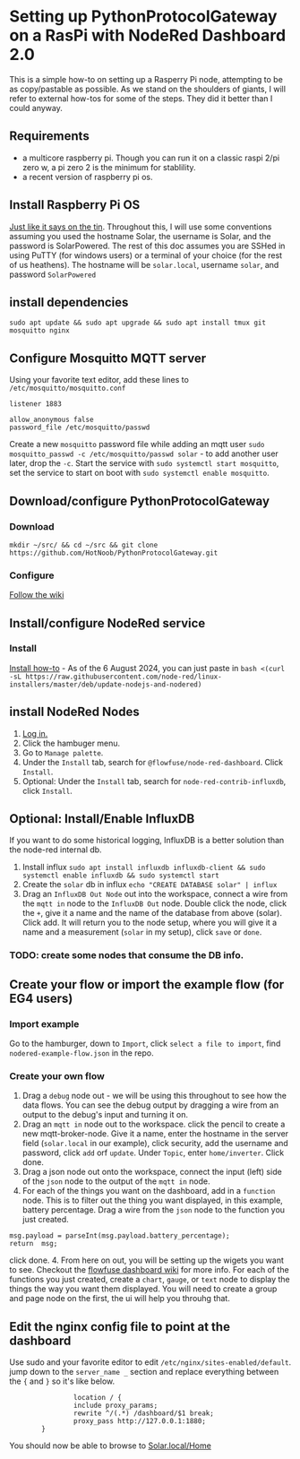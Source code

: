 # Setting up PythonProtocolGateway on a RasPi with NodeRed Dashboard 2.0
This is a simple how-to on setting up a Rasperry Pi node, attempting to be as copy/pastable as possible. As we stand on the shoulders of giants, I will refer to external how-tos for some of the steps. They did it better than I could anyway.

## Requirements
- a multicore raspberry pi. Though you can run it on a classic raspi 2/pi zero w, a pi zero 2 is the minimum for stablility.
- a recent version of raspberry pi os.

## Install Raspberry Pi OS
[Just like it says on the tin](https://www.raspberrypi.com/documentation/computers/getting-started.html#install-an-operating-system). Throughout this, I will use some conventions assuming you used the hostname Solar, the username is Solar, and the password is SolarPowered. The rest of this doc assumes you are SSHed in using PuTTY (for windows users) or a terminal of your choice (for the rest of us heathens). The hostname will be `solar.local`, username `solar`, and password `SolarPowered`

## install dependencies
`sudo apt update && sudo apt upgrade && sudo apt install tmux git mosquitto nginx`

## Configure Mosquitto MQTT server
Using your favorite text editor, add these lines to `/etc/mosquitto/mosquitto.conf`

```
listener 1883

allow_anonymous false 
password_file /etc/mosquitto/passwd

```
Create a new `mosquitto` password file while adding an mqtt user `sudo mosquitto_passwd -c /etc/mosquitto/passwd solar` - to add another user later, drop the `-c`. Start the service with `sudo systemctl start mosquitto`, set the service to start on boot with `sudo systemctl enable mosquitto`. 

## Download/configure PythonProtocolGateway
### Download 
`mkdir ~/src/ && cd ~/src && git clone https://github.com/HotNoob/PythonProtocolGateway.git` 
### Configure
[Follow the wiki](https://github.com/HotNoob/PythonProtocolGateway/wiki)

## Install/configure NodeRed service
### Install
[Install how-to](https://nodered.org/docs/getting-started/raspberrypi) - As of the 6 August 2024, you can just paste in `bash <(curl -sL https://raw.githubusercontent.com/node-red/linux-installers/master/deb/update-nodejs-and-nodered)`

## install NodeRed Nodes
1. [Log in.](http://solar.local:1880/)
2. Click the hambuger menu. 
3. Go to `Manage palette`. 
4. Under the `Install` tab, search for `@flowfuse/node-red-dashboard`. Click `Install`.
5. Optional: Under the `Install` tab, search for `node-red-contrib-influxdb`, click `Install`.

## Optional: Install/Enable InfluxDB
If you want to do some historical logging, InfluxDB is a better solution than the node-red internal db.
1. Install influx `sudo apt install influxdb influxdb-client && sudo systemctl enable influxdb && sudo systemctl start  `
2. Create the `solar` db in influx `echo "CREATE DATABASE solar" | influx`
3. Drag an `InfluxDB Out Node` out into the workspace, connect a wire from the `mqtt in` node to the `InfluxDB Out` node. Double click the node, click the `+`, give it a name and the name of the database from above (solar). Click add. It will return you to the node setup, where you will give it a name and a measurement (`solar` in my setup), click `save` or `done`.

### TODO: create some nodes that consume the DB info.

## Create your flow or import the example flow (for EG4 users)
### Import example
Go to the hamburger, down to `Import`, click `select a file to import`, find `nodered-example-flow.json` in the repo.

### Create your own flow
1. Drag a `debug` node out - we will be using this throughout to see how the data flows. You can see the debug output by dragging a wire from an output to the debug's input and turning it on.
2. Drag an `mqtt in` node out to the workspace. click the pencil to create a new mqtt-broker-node. Give it a name, enter the hostname in the server field (`solar.local` in our example), click security, add the username and password, click `add` orf `update`. Under `Topic`, enter `home/inverter`. Click done.
3. Drag a json node out onto the workspace, connect the input (left) side of the `json` node to the output of the `mqtt in` node.
4. For each of the things you want on the dashboard, add in a `function` node. This is to filter out the thing you want displayed, in this example, battery percentage. Drag a wire from the `json` node to the function you just created.
```
msg.payload = parseInt(msg.payload.battery_percentage);
return  msg;
```
click done.
4. From here on out, you will be setting up the wigets you want to see. Checkout the [flowfuse dashboard wiki](https://dashboard.flowfuse.com/getting-started.html) for more info.  For each of the functions you just created, create a `chart`, `gauge`, or `text` node to display the things the way you want them displayed. You will need to create a group and page node on the first, the ui will help you throuhg that.

## Edit the nginx config file to point at the dashboard
Use sudo and your favorite editor to edit `/etc/nginx/sites-enabled/default`. jump down to the `server_name _` section and replace everything between the `{` and `}` so it's like below.

```        server_name _;
                location / {
                include proxy_params;
                rewrite ^/(.*) /dashboard/$1 break;
                proxy_pass http://127.0.0.1:1880;
        }
``` 

You should now be able to browse to [Solar.local/Home](http://solar.local/Home/)


